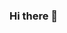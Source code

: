 ### Hi there 👋

<!--
  **Hallo, iedereen.

- 🔭 I’m currently working on many things
- 🌱 I’m currently learning programming
- 👯 I’m looking to collaborate on projects
- 🤔 I’m looking for help with life
- 💬 Ask me about depression
- 📫 How to reach me: on the link to my linkedin page
- 😄 Pronouns: /
- ⚡ Fun fact: sus
-->
